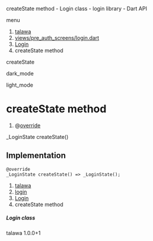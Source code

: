 




createState method - Login class - login library - Dart API







menu

1. [talawa](../../index.html)
2. [views/pre\_auth\_screens/login.dart](../../file-___home_harshil_Desktop_open-source_palisadoes_talawa_lib_views_pre_auth_screens_login/)
3. [Login](../../file-___home_harshil_Desktop_open-source_palisadoes_talawa_lib_views_pre_auth_screens_login/Login-class.html)
4. createState method

createState


dark\_mode

light\_mode




# createState method


1. @[override](https://api.flutter.dev/flutter/dart-core/override-constant.html)

\_LoginState
createState()

## Implementation

```
@override
_LoginState createState() => _LoginState();
```

 


1. [talawa](../../index.html)
2. [login](../../file-___home_harshil_Desktop_open-source_palisadoes_talawa_lib_views_pre_auth_screens_login/)
3. [Login](../../file-___home_harshil_Desktop_open-source_palisadoes_talawa_lib_views_pre_auth_screens_login/Login-class.html)
4. createState method

##### Login class





talawa
1.0.0+1






